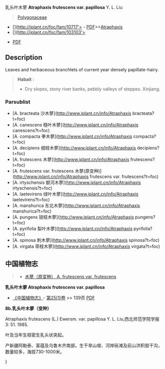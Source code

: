 乳头叶木蓼 **Atraphaxis frutescens var. papillosa** Y. L. Liu

> [Polygonaceae](http://www.iplant.cn/info/Polygonaceae?t=foc)
* [](http://iplant.cn/foc/fam/10717'> - [PDF](http://iplant.cn/foc/pdf/Polygonaceae.pdf)>>[Atraphaxis](http://www.iplant.cn/info/Atraphaxis?t=foc)
* [](http://iplant.cn/foc/fam/103103'>
 - [PDF](http://www.iplant.cn/foc/pdf/Atraphaxis.pdf)

## Description

Leaves and herbaceous branchlets of current year densely papillate-hairy.

> **Habait** : 
>* Dry slopes, stony river banks, pebbly valleys of steppes. Xinjiang.

### Parsublist

* [A.  bracteata  沙木蓼](http://www.iplant.cn/info/Atraphaxis bracteata?t=foc)
* [A.  canescens  糙叶木蓼](http://www.iplant.cn/info/Atraphaxis canescens?t=foc)
* [A.  compacta  拳木蓼](http://www.iplant.cn/info/Atraphaxis compacta?t=foc)
* [A.  decipiens  细枝木蓼](http://www.iplant.cn/info/Atraphaxis decipiens?t=foc)
* [A.  frutescens  木蓼](http://www.iplant.cn/info/Atraphaxis frutescens?t=foc)
* [A.  frutescens var. frutescens  木蓼(原变种)](http://www.iplant.cn/info/Atraphaxis frutescens var. frutescens?t=foc)
* [A.  irtyschensis  额河木蓼](http://www.iplant.cn/info/Atraphaxis irtyschensis?t=foc)
* [A.  laetevirens  绿叶木蓼](http://www.iplant.cn/info/Atraphaxis laetevirens?t=foc)
* [A.  manshurica  东北木蓼](http://www.iplant.cn/info/Atraphaxis manshurica?t=foc)
* [A.  pungens  锐枝木蓼](http://www.iplant.cn/info/Atraphaxis pungens?t=foc)
* [A.  pyrifolia  梨叶木蓼](http://www.iplant.cn/info/Atraphaxis pyrifolia?t=foc)
* [A.  spinosa  刺木蓼](http://www.iplant.cn/info/Atraphaxis spinosa?t=foc)
* [A.  virgata  帚枝木蓼](http://www.iplant.cn/info/Atraphaxis virgata?t=foc)

## 中国植物志

> * [木蓼（原变种）  A.  frutescens var. frutescens](Atraphaxis-frutescens-var-frutescens-木蓼(原变种).md)

**乳头叶木蓼 Atraphaxis frutescens var. papillosa**

* [《中国植物志》](http://www.iplant.cn/frps)- [第25(1)卷](http://www.iplant.cn/frps/vol/25(1)) >> 139页 [PDF](http://www.iplant.cn/frps/pdf/25(1)/139b.PDF)

**8b.乳头叶木蓼（变种）**

Atraphaxis frutescens (L.) Ewersm. var. papillosa Y. L. Liu,西北师范学院学报3: 51. 1985.

叶及当年生枝密生乳头状突起。

产新疆阿勒泰、富蕴及乌鲁木齐南部。生干旱山坡、河岸砾滩及前山洪积扇干沟，数量较多，海拔730-1000米。

}